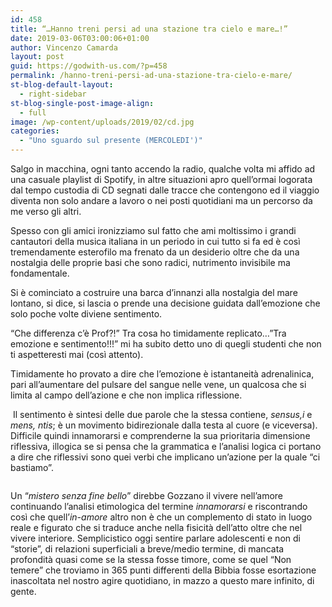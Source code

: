 ```yaml
---
id: 458
title: “…Hanno treni persi ad una stazione tra cielo e mare…!”
date: 2019-03-06T03:00:06+01:00
author: Vincenzo Camarda
layout: post
guid: https://godwith-us.com/?p=458
permalink: /hanno-treni-persi-ad-una-stazione-tra-cielo-e-mare/
st-blog-default-layout:
  - right-sidebar
st-blog-single-post-image-align:
  - full
image: /wp-content/uploads/2019/02/cd.jpg
categories:
  - "Uno sguardo sul presente (MERCOLEDI')"
---
```

Salgo in macchina, ogni tanto accendo la radio, qualche volta mi affido ad una casuale playlist di Spotify, in altre situazioni apro quell&#8217;ormai logorata dal tempo custodia di CD segnati dalle tracce che contengono ed il viaggio diventa non solo andare a lavoro o nei posti quotidiani ma un percorso da me verso gli altri.

Spesso con gli amici ironizziamo sul fatto che ami moltissimo i grandi cantautori della musica italiana in un periodo in cui tutto si fa ed è così tremendamente esterofilo ma frenato da un desiderio oltre che da una nostalgia delle proprie basi che sono radici, nutrimento invisibile ma fondamentale.

Si è cominciato a costruire una barca d’innanzi alla nostalgia del mare lontano, si dice, si lascia o prende una decisione guidata dall’emozione che solo poche volte diviene sentimento.

“Che differenza c’è Prof?!” Tra cosa ho timidamente replicato…”Tra emozione e sentimento!!!” mi ha subito detto uno di quegli studenti che non ti aspetteresti mai (così attento).

Timidamente ho provato a dire che l’emozione è istantaneità adrenalinica, pari all’aumentare del pulsare del sangue nelle vene, un qualcosa che si limita al campo dell’azione e che non implica riflessione.

&nbsp;Il sentimento è sintesi delle due parole che la stessa contiene, _sensus,i_ e _mens, ntis_; è un movimento bidirezionale dalla testa al cuore (e viceversa). Difficile quindi innamorarsi e comprenderne la sua prioritaria dimensione riflessiva, illogica se si pensa che la grammatica e l’analisi logica ci portano a dire che riflessivi sono quei verbi che implicano un’azione per la quale “ci bastiamo”.<figure class="wp-block-image">

<img src="https://godwith-us.com/wp-content/uploads/2019/02/amore.jpg" alt="" class="wp-image-459" srcset="https://incercadidio.com/wp-content/uploads/2019/02/amore.jpg 620w, https://incercadidio.com/wp-content/uploads/2019/02/amore-300x184.jpg 300w" sizes="(max-width: 620px) 100vw, 620px" /> </figure> 

Un “_mistero senza fine bello_” direbbe Gozzano il vivere nell&#8217;amore continuando l&#8217;analisi etimologica del termine _innamorarsi_ e riscontrando così che quell&#8217;_in-amore_ altro non è che un complemento di stato in luogo reale e figurato che si traduce anche nella fisicità dell&#8217;atto oltre che nel vivere interiore. Semplicistico oggi sentire parlare adolescenti e non di “storie”, di relazioni superficiali a breve/medio termine, di mancata profondità quasi come se la stessa fosse timore, come se quel “Non temere” che troviamo in 365 punti differenti della Bibbia fosse esortazione inascoltata nel nostro agire quotidiano, in mazzo a questo mare infinito, di gente.